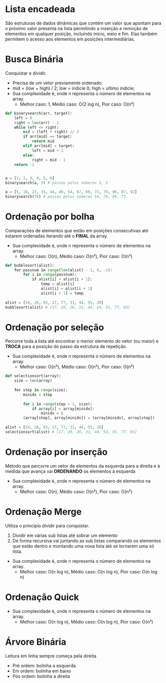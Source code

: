 # Lista encadeada

São estruturas de dados dinâmicas que contém um valor que apontam para o próximo valor presenta na lista permitindo a inserção e remoção de elementos em qualquer posição, incluindo início, meio e fim. Elas também permitem o acesso aos elementos em posições intermediárias.
# Busca Binária

Conquistar e dividir.

- Precisa de um vetor previamente ordenado.
- mid = (low + high) / 2; low = indicie 0; high = ultimo indicie;
- Sua complexidade é, onde n representa o número de elementos na array.
	- Melhor caso: 1, Médio caso: O(2 log n), Pior caso: O(n²)

```python
def binarysearch(arr, target): 
	left = 0 
	right = len(arr) - 1 
	while left <= right: 
		mid = (left + right) // 2 
		if arr[mid] == target: 
			return mid 
		elif arr[mid] < target: 
			left = mid + 1 
		else: 
			right = mid - 1
	return -1

  
a = [1, 2, 3, 4, 5, 6]  
binarysearch(a, 5) # passou pelos números 3, 5

a = [5, 18, 27, 33, 44, 49, 54, 67, 69, 72, 79, 86, 87, 92]  
binarysearch(78) # passou pelos números 54, 79, 69, 72
```
# Ordenação por bolha

Comparações de elementos que estão em posições consecutivas até estarem ordenadas iterando até o **FINAL** da array.

- Sua complexidade é, onde n representa o número de elementos na array.
	- Melhor caso: O(n), Médio caso: O(n²), Pior caso: O(n²)

```python
def bubblesort(alist):  
	for passnum in range(len(alist) - 1, 0, -1):  
		for i in range(passnum):  
			if alist[i] > alist[i + 1]:  
				temp = alist[i]  
				alist[i] = alist[i + 1]  
				alist[i + 1] = temp  
  
alist = [54, 26, 93, 17, 77, 31, 44, 55, 20]  
bubblesort(alist) # [17, 20, 26, 31, 44, 54, 55, 77, 93]
```
# Ordenação por seleção

Percorre toda a lista até encontrar o menor elemento do vetor (ou maior) e **TROCA** para a posição do passo da estrutura de repetição.

- Sua complexidade é, onde n representa o número de elementos na array.
	- Melhor caso: O(n²), Médio caso: O(n²), Pior caso: O(n²)

```python 
def selectionsort(array):  
	size = len(array)  
	  
	for step in range(size):  
		minidx = step  
		  
		for i in range(step + 1, size):  
			if array[i] < array[minidx]:  
				minidx = i  
		(array[step], array[minidx]) = (array[minidx], array[step])  
  
alist = [54, 26, 93, 17, 77, 31, 44, 55, 20]  
selectionsort(alist) # [17, 20, 26, 31, 44, 54, 55, 77, 93]
```
# Ordenação por inserção

Método que percorre um vetor de elementos da esquerda para a direita e à medida que avança vai **ORDENANDO** os elementos à esquerda

- Sua complexidade é, onde n representa o número de elementos na array.
	- Melhor caso: O(n), Médio caso: O(n²), Pior caso: O(n²)
# Ordenação Merge

Utiliza o principio dividir para conquistar.

1. Dividir em várias sub listas até sobrar um elemento 
2. De forma recursiva vai juntando as sub listas comparando os elementos que estão dentro e montando uma nova lista até se tornarem uma só lista.

- Sua complexidade é, onde n representa o número de elementos na array.
	- Melhor caso: O(n log n), Médio caso: O(n log n), Pior caso: O(n log n)
# Ordenação Quick

- Sua complexidade é, onde n representa o número de elementos na array.
	- Melhor caso: O(n log n), Médio caso: O(n log n), Pior caso: O(n²)
# Árvore Binária

Leitura em linha sempre começa pela direita

- Pré ordem: bolinha a esquerda
- Em ordem: bolinha em baixo
- Pós ordem: bolinha a direita